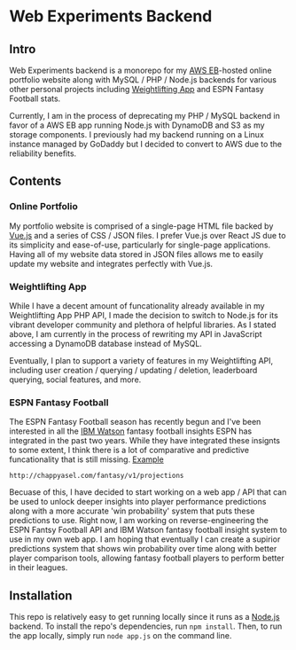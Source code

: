 # Web Experiments Backend

## Intro

Web Experiments backend is a monorepo for my [AWS EB](https://aws.amazon.com/elasticbeanstalk)-hosted online portfolio website along with MySQL / PHP / Node.js backends for various other personal projects including [Weightlifting App](https://apps.apple.com/us/app/id1266077653) and ESPN Fantasy Football stats. 

Currently, I am in the process of deprecating my PHP / MySQL backend in favor of a AWS EB app running Node.js with DynamoDB and S3 as my storage components. I previously had my backend running on a Linux instance managed by GoDaddy but I decided to convert to AWS due to the reliability benefits.

## Contents

### Online Portfolio

My portfolio website is comprised of a single-page HTML file backed by [Vue.js](https://vuejs.org) and a series of CSS / JSON files. I prefer Vue.js over React JS due to its simplicity and ease-of-use, particularly for single-page applications. Having all of my website data stored in JSON files allows me to easily update my website and integrates perfectly with Vue.js.

### Weightlifting App

While I have a decent amount of funcationality already available in my Weightlifting App PHP API, I made the decision to switch to Node.js for its vibrant developer community and plethora of helpful libraries. As I stated above, I am currently in the process of rewriting my API in JavaScript accessing a DynamoDB database instead of MySQL.

Eventually, I plan to support a variety of features in my Weightlifting API, including user creation / querying / updating / deletion, leaderboard querying, social features, and more.

### ESPN Fantasy Football

The ESPN Fantasy Football season has recently begun and I've been interested in all the [IBM Watson](https://www.ibm.com/sports/fantasy) fantasy football insights ESPN has integrated in the past two years. While they have integrated these insignts to some extent, I think there is a lot of comparative and predictive funcationality that is still missing. [Example](http://chappyasel.com/fantasy/v1/projections)

```
http://chappyasel.com/fantasy/v1/projections
```

Becuase of this, I have decided to start working on a web app / API that can be used to unlock deeper insights into player performance predictions along with a more accurate 'win probability' system that puts these predictions to use. Right now, I am working on reverse-engineering the ESPN Fantsy Football API and IBM Watson fantasy football insight system to use in my own web app. I am hoping that eventually I can create a supirior predictions system that shows win probability over time along with better player comparison tools, allowing fantasy football players to perform better in their leagues.

## Installation

This repo is relatively easy to get running locally since it runs as a [Node.js](https://nodejs.org/en/) backend. To install the repo's dependencies, run `npm install`. Then, to run the app locally, simply run `node app.js` on the command line. 
